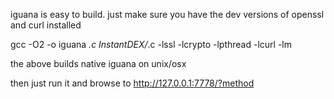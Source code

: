iguana is easy to build. just make sure you have the dev versions of openssl and curl installed

gcc -O2 -o iguana *.c InstantDEX/*.c -lssl -lcrypto -lpthread -lcurl -lm

the above builds native iguana on unix/osx

then just run it and browse to http://127.0.0.1:7778/?method

